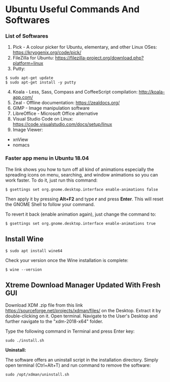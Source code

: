 # Ubuntu Useful Commands And Softwares



### List of Softwares

1. Pick - A colour picker for Ubuntu, elementary, and other Linux OSes: https://kryogenix.org/code/pick/
2. FileZilla for Ubuntu: https://filezilla-project.org/download.php?platform=linux
3. Putty:

  ```
  $ sudo apt-get update
  $ sudo apt-get install -y putty
  ```
4. Koala - Less, Sass, Compass and CoffeeScript compilation: http://koala-app.com/
5. Zeal - Offline documentation: https://zealdocs.org/
6. GIMP - Image manipulation software
7. LibreOffice - Microsoft Office alternative
8. Visual Studio Code on Linux: https://code.visualstudio.com/docs/setup/linux
9. Image Viewer:
  - xnView
  - nomacs

### Faster app menu in Ubuntu 18.04

The link shows you how to turn off all kind of animations especially the spreading icons on menu, searching, and window animations so you can work faster. To do it, just run this command:

```
$ gsettings set org.gnome.desktop.interface enable-animations false
```

Then apply it by pressing **Alt+F2** and type **r** and press **Enter**. This will reset the GNOME Shell to follow your command.

To revert it back (enable animation again), just change the command to:

```
$ gsettings set org.gnome.desktop.interface enable-animations true
```

## Install Wine

```
$ sudo apt install wine64
```

Check your version once the Wine installation is complete: 

```
$ wine --version
```

## Xtreme Download Manager Updated With Fresh GUI

Download XDM .zip file from this link https://sourceforge.net/projects/xdman/files/ on the Desktop. Extract it by double-clicking on it. Open terminal. Navigate to the User's Desktop and further navigate to the "xdm-2018-x64" folder.

Type the following command in Terminal and press Enter key:

```
sudo ./install.sh
```

**Uninstall:**

The software offers an uninstall script in the installation directory. Simply open terminal (Ctrl+Alt+T) and run command to remove the software:
```
sudo /opt/xdman/uninstall.sh
```
